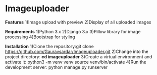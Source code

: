 # Imageuploader

**Features**
1)Image upload with preview
2)Display of all uploaded images

**Requirements**
1)Python 3.x
2)Django 3.x
3)Pillow library for image processing
4)Bootstrap for styling

**Installation**
1)Clone the repository:git clone https://github.com/Gauravsardar/Imageuploader.git
2)Change into the project directory: **cd imageuploader**
3)Create a virtual environment and activate it: python3 -m venv venv
                                                source venv/bin/activate
4)Run the development server: python manage.py runserver



                                      




